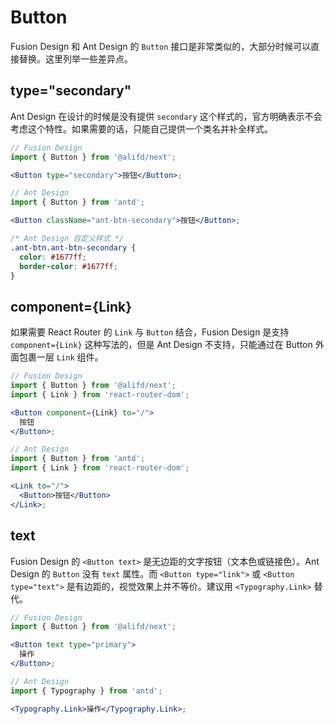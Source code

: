 # Button

Fusion Design 和 Ant Design 的 `Button` 接口是非常类似的，大部分时候可以直接替换。这里列举一些差异点。

## type="secondary"

Ant Design 在设计的时候是没有提供 `secondary` 这个样式的，官方明确表示不会考虑这个特性。如果需要的话，只能自己提供一个类名并补全样式。

```jsx
// Fusion Design
import { Button } from '@alifd/next';

<Button type="secondary">按钮</Button>;
```

```jsx
// Ant Design
import { Button } from 'antd';

<Button className="ant-btn-secondary">按钮</Button>;
```

```css
/* Ant Design 自定义样式 */
.ant-btn.ant-btn-secondary {
  color: #1677ff;
  border-color: #1677ff;
}
```

## component={Link}

如果需要 React Router 的 `Link` 与 `Button` 结合，Fusion Design 是支持 `component={Link}` 这种写法的，但是 Ant Design 不支持，只能通过在 Button 外面包裹一层 `Link` 组件。

```jsx
// Fusion Design
import { Button } from '@alifd/next';
import { Link } from 'react-router-dom';

<Button component={Link} to="/">
  按钮
</Button>;
```

```jsx
// Ant Design
import { Button } from 'antd';
import { Link } from 'react-router-dom';

<Link to="/">
  <Button>按钮</Button>
</Link>;
```

## text

Fusion Design 的 `<Button text>` 是无边距的文字按钮（文本色或链接色）。Ant Design 的 `Button` 没有 `text` 属性。而 `<Button type="link">` 或 `<Button type="text">` 是有边距的，视觉效果上并不等价。建议用 `<Typography.Link>` 替代。

```jsx
// Fusion Design
import { Button } from '@alifd/next';

<Button text type="primary">
  操作
</Button>;
```

```jsx
// Ant Design
import { Typography } from 'antd';

<Typography.Link>操作</Typography.Link>;
```
